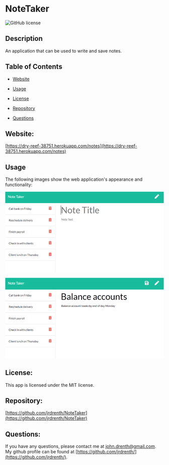 # NoteTaker
![GitHub license](https://img.shields.io/badge/license-MIT-blue.svg)


## Description

An application that can be used to write and save notes.


## Table of Contents 

* [Website](#Website)

* [Usage](#Usage)

* [License](#License)

* [Repository](#Repository)

* [Questions](#Questions)


## Website:

[https://dry-reef-38751.herokuapp.com/notes](https://dry-reef-38751.herokuapp.com/notes)


## Usage

The following images show the web application's appearance and functionality: 

![Sceenshot](./assets/demo-01.png)

![Sceenshot](./assets/demo-02.png)


## License:

This app is licensed under the MIT license.


## Repository:

[https://github.com/jrdrenth/NoteTaker](https://github.com/jrdrenth/NoteTaker)


## Questions:

If you have any questions, please contact me at john.drenth@gmail.com.  My github profile can be found at [https://github.com/jrdrenth/](https://github.com/jrdrenth/).

